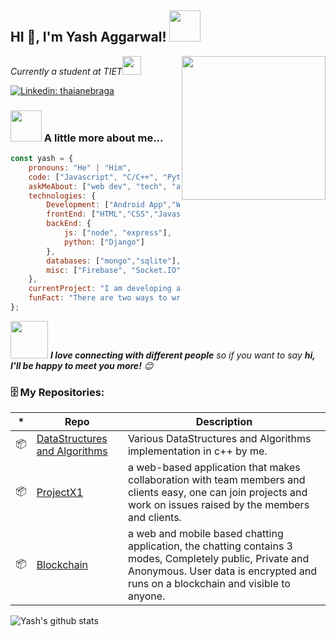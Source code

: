 <h2>HI 👋, I'm Yash Aggarwal! <img src="https://i1.wp.com/www.techjunkie.com/wp-content/uploads/2018/03/Dancing-Gif-with-Animated-Characters-1.gif?w=690&ssl=1" width="50"></h2>
<img align='right' src="https://media.giphy.com/media/M9gbBd9nbDrOTu1Mqx/giphy.gif" width="230">
<p><em>Currently a student at TIET<img src="https://media.giphy.com/media/WUlplcMpOCEmTGBtBW/giphy.gif" width="30"> 
</em></p>

[![Linkedin: thaianebraga](https://img.shields.io/badge/-yash-blue?style=flat-square&logo=Linkedin&logoColor=white&link=https://www.linkedin.com/in/yashaggarwal85d/)](https://www.linkedin.com/in/yashaggarwal85d/)

### <img src="https://media.giphy.com/media/VgCDAzcKvsR6OM0uWg/giphy.gif" width="50"> A little more about me...  

```javascript
const yash = {
    pronouns: "He" | "Him",
    code: ["Javascript", "C/C++", "Python", "Bash"],
    askMeAbout: ["web dev", "tech", "app dev", "photography"],
    technologies: {
        Development: ["Android App","Web App"],
        frontEnd: ["HTML","CSS","Javascript","React","React Native"],
        backEnd: {
            js: ["node", "express"],
            python: ["Django"]
        },
        databases: ["mongo","sqlite"],
        misc: ["Firebase", "Socket.IO"]
    },
    currentProject: "I am developing a chat application powered by blockchain and cryptography"
    funFact: "There are two ways to write error-free programs; only the third one works"
};
```

<img src="https://media.giphy.com/media/LnQjpWaON8nhr21vNW/giphy.gif" width="60"> <em><b>I love connecting with different people</b> so if you want to say <b>hi, I'll be happy to meet you more!</b> 😊</em>

### 🗄 My Repositories:

|*|Repo|Description|
|---|---|---|
| 📦 | [DataStructures and Algorithms](https://github.com/yashaggarwal85d/Data-structures-and-Algorithms) | Various DataStructures and Algorithms implementation in c++ by me. |
| 📦 | [ProjectX1](https://github.com/yashaggarwal85d/ProjectX1) | a web-based application that makes collaboration with team members and clients easy, one can join projects and work on issues raised by the members and clients. |
| 📦 | [Blockchain](https://github.com/yashaggarwal85d/Blockchain) | a web and mobile based chatting application, the chatting contains 3 modes, Completely public, Private and Anonymous. User data is encrypted and runs on a blockchain and visible to anyone. |


![Yash's github stats](https://github-readme-stats.vercel.app/api?username=yashaggarwal85d&show_icons=true&hide_border=true)
